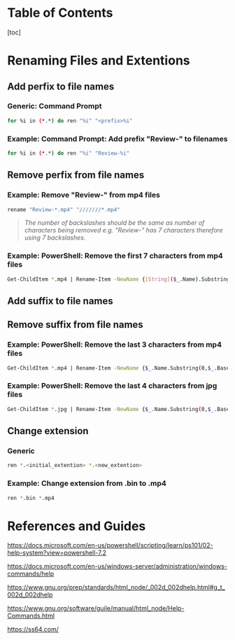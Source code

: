 # Table of Contents
[toc]
# Renaming Files and Extentions

## Add perfix to file names
### Generic: Command Prompt
```bash
for %i in (*.*) do ren "%i" "<prefix>%i"
```

### Example: Command Prompt: Add prefix "Review-" to filenames
```bash
for %i in (*.*) do ren "%i" "Review-%i"
```

## Remove perfix from file names

### Example: Remove "Review-" from mp4 files
```bash
rename "Review-*.mp4" "///////*.mp4"
```

> *The number of backslashes should be the same as number of characters being removed 
 e.g. "Review-" has 7 characters therefore using 7 backslashes.*  

### Example: PowerShell: Remove the first 7 characters from mp4 files

```bash
Get-ChildItem *.mp4 | Rename-Item -NewName {[String]($_.Name).Substring(7)}
```

## Add suffix to file names


## Remove suffix from file names
### Example: PowerShell: Remove the last 3 characters from mp4 files
```bash
Get-ChildItem *.mp4 | Rename-Item -NewName {$_.Name.Substring(0,$_.BaseName.Length-3) + $_.Extension -Replace “_”,” “}
```

### Example: PowerShell: Remove the last 4 characters from jpg files
```bash
Get-ChildItem *.jpg | Rename-Item -NewName {$_.Name.Substring(0,$_.BaseName.Length-4) + $_.Extension -Replace “_”,” “}
```

## Change extension
### Generic
```bash
ren *.<initial_extention> *.<new_extention>
```

### Example: Change extension from .bin to .mp4
```bash
ren *.bin *.mp4
```

# References and Guides

https://docs.microsoft.com/en-us/powershell/scripting/learn/ps101/02-help-system?view=powershell-7.2

https://docs.microsoft.com/en-us/windows-server/administration/windows-commands/help

https://www.gnu.org/prep/standards/html_node/_002d_002dhelp.html#g_t_002d_002dhelp

https://www.gnu.org/software/guile/manual/html_node/Help-Commands.html

https://ss64.com/
